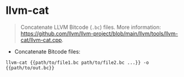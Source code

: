 # llvm-cat

> Concatenate LLVM Bitcode (`.bc`) files.
> More information: <https://github.com/llvm/llvm-project/blob/main/llvm/tools/llvm-cat/llvm-cat.cpp>.

- Concatenate Bitcode files:

`llvm-cat {{path/to/file1.bc path/to/file2.bc ...}} -o {{path/to/out.bc}}`
